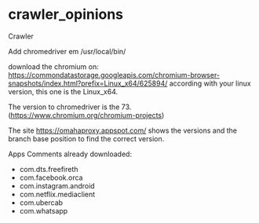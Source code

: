 # crawler_opinions
Crawler

Add chromedriver em /usr/local/bin/

download the chromium on: https://commondatastorage.googleapis.com/chromium-browser-snapshots/index.html?prefix=Linux_x64/625894/
according with your linux version, this one is the Linux_x64.

The version to chromedriver is the 73. (https://www.chromium.org/chromium-projects)

The site https://omahaproxy.appspot.com/ shows the versions and the branch base position to find the correct version.

Apps Comments already downloaded:
- com.dts.freefireth
- com.facebook.orca
- com.instagram.android
- com.netflix.mediaclient
- com.ubercab
- com.whatsapp
